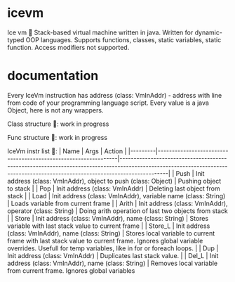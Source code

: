 # icevm
Ice vm 🧊
Stack-based virtual machine written in java. 
Written for dynamic-typed OOP languages.
Supports functions, classes, static variables,
static function. Access modifiers not supported.

# documentation
Every IceVm instruction has address (class: VmInAddr) - address with line
from code of your programming language script.
Every value is a java Object, here is not any wrappers.

Class structure 🦩:
work in progress

Func structure 🏅:
work in progress

IceVm instr list 🥶:
| Name    | Args                                                           | Action                                                                                                                                                                      |
|---------|----------------------------------------------------------------|-----------------------------------------------------------------------------------------------------------------------------------------------------------------------------|
| Push    | Init address (class: VmInAddr), object to push (class: Object) | Pushing object to stack                                                                                                                                                     |
| Pop     | Init address (class: VmInAddr)                                 | Deleting last object from stack                                                                                                                                             |
| Load    | Init address (class: VmInAddr), variable name (class: String)  | Loads variable from current frame                                                                                                                                           |
| Arith   | Init address (class: VmInAddr), operator (class: String)       | Doing arith operation of last  two objects from stack                                                                                                                       |
| Store   | Init address (class: VmInAddr), name (class: String)           | Stores variable with last stack value to current frame                                                                                                                      |
| Store_L | Init address (class: VmInAddr), name (class: String)           | Stores local variable to current frame with last stack value to current frame. Ignores global variable overrides. Usefull for temp variables, like in for or foreach loops. |
| Dup     | Init address (class: VmInAddr)                                 | Duplicates last stack value.                                                                                                                                                |
| Del_L   | Init address (class: VmInAddr), name (class: String)           | Removes local variable from current frame. Ignores global variables    
